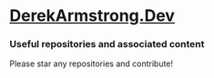 # [DerekArmstrong.Dev](https://derekarmstrong.dev)

### Useful repositories and associated content

Please star any repositories and contribute!


